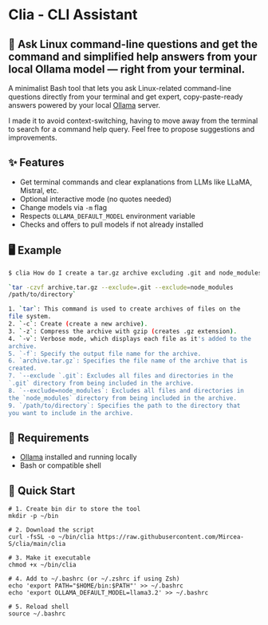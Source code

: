 # Clia - CLI Assistant
🔧 Ask Linux command-line questions and get the command and simplified help answers from your local Ollama model — right from your terminal.
---

A minimalist Bash tool that lets you ask Linux-related command-line questions directly from your terminal and get expert, copy-paste-ready answers powered by your local [Ollama](https://ollama.com/) server.

I made it to avoid context-switching, having to move away from the terminal to search for a command help query. Feel free to propose suggestions and improvements.

## ✨ Features

- Get terminal commands and clear explanations from LLMs like LLaMA, Mistral, etc.
- Optional interactive mode (no quotes needed)
- Change models via `-m` flag
- Respects `OLLAMA_DEFAULT_MODEL` environment variable
- Checks and offers to pull models if not already installed

## 🖥️ Example

```bash
$ clia How do I create a tar.gz archive excluding .git and node_modules folders?

`tar -czvf archive.tar.gz --exclude=.git --exclude=node_modules 
/path/to/directory`

1. `tar`: This command is used to create archives of files on the 
file system.
2. `-c`: Create (create a new archive).
3. `-z`: Compress the archive with gzip (creates .gz extension).
4. `-v`: Verbose mode, which displays each file as it's added to the 
archive.
5. `-f`: Specify the output file name for the archive.
6. `archive.tar.gz`: Specifies the file name of the archive that is 
created.
7. `--exclude `.git`: Excludes all files and directories in the 
`.git` directory from being included in the archive.
8. `--exclude=node_modules`: Excludes all files and directories in 
the `node_modules` directory from being included in the archive.
9. `/path/to/directory`: Specifies the path to the directory that 
you want to include in the archive.


```

## 🔧 Requirements

* [Ollama](https://ollama.com/)  installed and running locally
* Bash or compatible shell

## 🧪 Quick Start

```
# 1. Create bin dir to store the tool
mkdir -p ~/bin

# 2. Download the script
curl -fsSL -o ~/bin/clia https://raw.githubusercontent.com/Mircea-S/clia/main/clia

# 3. Make it executable
chmod +x ~/bin/clia

# 4. Add to ~/.bashrc (or ~/.zshrc if using Zsh)
echo 'export PATH="$HOME/bin:$PATH"' >> ~/.bashrc
echo 'export OLLAMA_DEFAULT_MODEL=llama3.2' >> ~/.bashrc

# 5. Reload shell
source ~/.bashrc
```

